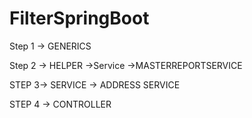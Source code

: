 # FilterSpringBoot

Step 1 -> GENERICS


Step 2 -> HELPER ->Service ->MASTERREPORTSERVICE

STEP 3-> SERVICE -> ADDRESS SERVICE


STEP 4 -> CONTROLLER

